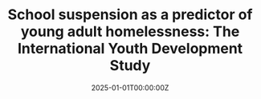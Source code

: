 ---
title: "School suspension as a predictor of young adult homelessness: The International Youth Development Study"
authors:
- Jessica A. Heerde
- Jennifer A. Bailey
- Gabriel J. Merrin
- Margarita Raniti
- George C. Patton
- John W. Toumbourou
- Susan M. Sawyer
date: "2025-01-01T00:00:00Z"
doi: "10.1007/s10935-025-00829-y"

# Schedule page publish date (NOT publication's date).
publishDate: "2025-01-01T00:00:00Z"

# Publication type.
publication_types: ["2"]

# Publication name and optional abbreviated publication name.
publication: "*Journal of Prevention*"
publication_short: ""

abstract: ""

summary: ""

tags:
- Adolescent Development
- Prevention Science

featured: false

# Links (optional).
url_pdf: 
url_code: ''
url_dataset: ''
url_poster: ''
url_project: ''
url_slides: ''
url_source: ''
url_video: ''

# Featured image
image:
  caption: ''
  focal_point: ""
  preview_only: false

# Associated Projects (optional).
projects: []

# Slides (optional).
slides: ""
---